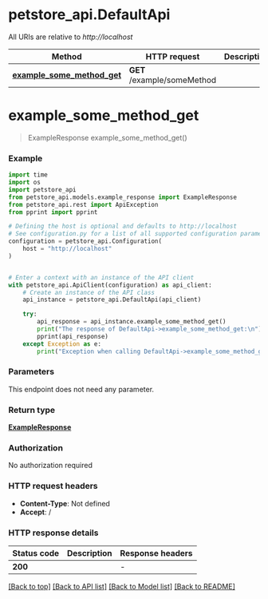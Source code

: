 # petstore_api.DefaultApi

All URIs are relative to *http://localhost*

Method | HTTP request | Description
------------- | ------------- | -------------
[**example_some_method_get**](DefaultApi.md#example_some_method_get) | **GET** /example/someMethod | 


# **example_some_method_get**
> ExampleResponse example_some_method_get()





### Example

```python
import time
import os
import petstore_api
from petstore_api.models.example_response import ExampleResponse
from petstore_api.rest import ApiException
from pprint import pprint

# Defining the host is optional and defaults to http://localhost
# See configuration.py for a list of all supported configuration parameters.
configuration = petstore_api.Configuration(
    host = "http://localhost"
)


# Enter a context with an instance of the API client
with petstore_api.ApiClient(configuration) as api_client:
    # Create an instance of the API class
    api_instance = petstore_api.DefaultApi(api_client)

    try:
        api_response = api_instance.example_some_method_get()
        print("The response of DefaultApi->example_some_method_get:\n")
        pprint(api_response)
    except Exception as e:
        print("Exception when calling DefaultApi->example_some_method_get: %s\n" % e)
```


### Parameters
This endpoint does not need any parameter.

### Return type

[**ExampleResponse**](ExampleResponse.md)

### Authorization

No authorization required

### HTTP request headers

 - **Content-Type**: Not defined
 - **Accept**: /

### HTTP response details
| Status code | Description | Response headers |
|-------------|-------------|------------------|
**200** |  |  -  |

[[Back to top]](#) [[Back to API list]](../README.md#documentation-for-api-endpoints) [[Back to Model list]](../README.md#documentation-for-models) [[Back to README]](../README.md)

